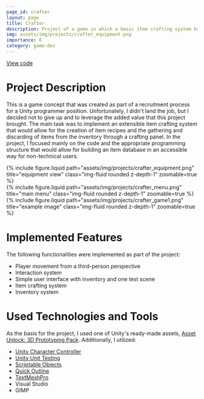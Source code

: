 ```yaml
---
page_id: crafter
layout: page
title: Crafter
description: Project of a game in which a basic item crafting system has been implemented in Unity
img: assets/img/projects/crafter_equipment.png
importance: 6
category: game-dev
---
```


<div class="links">
      <a href="https://github.com/Ziumper/CrafterTheGame" class="btn btn-amber btn-sm z-depth-0" role="button">View code <i class="fa-brands fa-github"></i></a>
</div>

# Project Description

This is a game concept that was created as part of a recruitment process for a Unity programmer position. Unfortunately, I didn't land the job, but I decided not to give up and to leverage the added value that this project brought. The main task was to implement an extensible item crafting system that would allow for the creation of item recipes and the gathering and discarding of items from the inventory through a crafting panel. In the project, I focused mainly on the code and the appropriate programming structure that would allow for building an item database in an accessible way for non-technical users.

<div class="row">
    <div class="col-sm mt-3 mt-md-0">
        {% include figure.liquid path="assets/img/projects/crafter_equipment.png" title="equipment view" class="img-fluid rounded z-depth-1" zoomable=true %}
    </div>
    <div class="col-sm mt-3 mt-md-0">
        {% include figure.liquid  path="assets/img/projects/crafter_menu.png" title="main menu" class="img-fluid rounded z-depth-1" zoomable=true %}
    </div>
    <div class="col-sm mt-3 mt-md-0">
        {% include figure.liquid path="assets/img/projects/crafter_game1.png" title="example image" class="img-fluid rounded z-depth-1" zoomable=true %}
    </div>
</div>

# Implemented Features

The following functionalities were implemented as part of the project:

- Player movement from a third-person perspective
- Interaction system
- Simple user interface with inventory and one test scene
- Item crafting system
- Inventory system

# Used Technologies and Tools

As the basis for the project, I used one of Unity's ready-made assets, [Asset Unlock: 3D Prototyping Pack](https://assetstore.unity.com/packages/essentials/tutorial-projects/asset-unlock-3d-prototyping-pack-183069#asset_quality). Additionally, I utilized:

- [Unity Character Controller](https://docs.unity3d.com/ScriptReference/CharacterController.html)
- [Unity Unit Testing](https://docs.unity3d.com/Packages/com.unity.test-framework@1.4/manual/index.html)
- [Scriptable Objects](https://docs.unity3d.com/Manual/class-ScriptableObject.html)
- [Quick Outline](https://assetstore.unity.com/packages/tools/particles-effects/quick-outline-115488)
- [TextMeshPro](https://docs.unity3d.com/Packages/com.unity.textmeshpro@4.0/manual/index.html)
- Visual Studio
- GIMP
